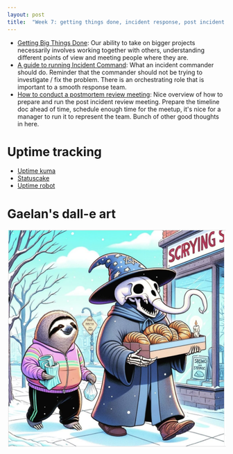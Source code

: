 ```yaml
---
layout: post
title:  "Week 7: getting things done, incident response, post incident review postmortem"
---
```


* [Getting Big Things Done](https://brooker.co.za/blog/2020/10/19/big-changes.html): Our ability to take on bigger projects necessarily involves working together with others, understanding different points of view and meeting people where they are.
* [A guide to running Incident Command](https://argoday.medium.com/incident-command-guide-9872b51d7c94): What an incident commander should do. Reminder that the commander should not be trying to investigate / fix the problem. There is an orchestrating role that is important to a smooth response team.
* [How to conduct a postmortem review meeting](https://argoday.medium.com/how-to-conduct-a-postmortem-review-meeting-8cb5d2d2b303): Nice overview of how to prepare and run the post incident review meeting. Prepare the timeline doc ahead of time, schedule enough time for the meetup, it's nice for a manager to run it to represent the team. Bunch of other good thoughts in here.

# Uptime tracking

* [Uptime kuma](https://github.com/louislam/uptime-kuma)
* [Statuscake](https://www.statuscake.com/)
* [Uptime robot](https://uptimerobot.com/)

# Gaelan's dall-e art

![A sloth a wizard with the head of an elephant ...](/assets/2024/sloth.png)